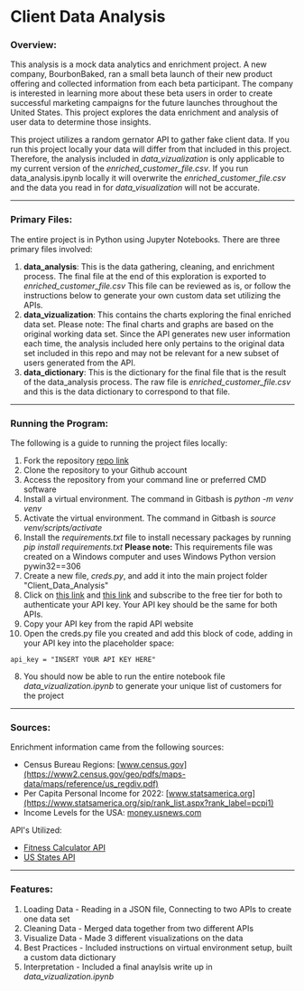 # Client Data Analysis

### Overview:

This analysis is a mock data analytics and enrichment project. A new company, BourbonBaked, ran a small beta launch of their new product offering and collected information from each beta participant. The company is interested in learning more about these beta users in order to create successful marketing campaigns for the future launches throughout the United States. This project explores the data enrichment and analysis of user data to determine those insights. 

This project utilizes a random gernator API to gather fake client data. If you run this project locally your data will differ from that included in this project. Therefore, the analysis included in *data_vizualization* is only applicable to my current version of the *enriched_customer_file.csv*. If you run data_analysis.ipynb locally it will overwrite the *enriched_customer_file.csv* and the data you read in for *data_visualization* will not be accurate. 

---

### Primary Files:

The entire project is in Python using Jupyter Notebooks. There are three primary files involved: 

1. **data_analysis**: This is the data gathering, cleaning, and enrichment process. The final file at the end of this exploration is exported to *enriched_customer_file.csv* This file can be reviewed as is, or follow the instructions below to generate your own custom data set utilizing the APIs. 
2. **data_vizualization**: This contains the charts exploring the final enriched data set. Please note: The final charts and graphs are based on the original working data set. Since the API generates new user information each time, the analysis included here only pertains to the original data set included in this repo and may not be relevant for a new subset of users generated from the API. 
3. **data_dictionary**: This is the dictionary for the final file that is the result of the data_analysis process. The raw file is *enriched_customer_file.csv* and this is the data dictionary to correspond to that file.

---

### Running the Program:

The following is a guide to running the project files locally:

1. Fork the repository [repo link](https://github.com/jsmither10/client_data_analysis.git)  
2. Clone the repository to your Github account
3. Access the repository from your command line or preferred CMD software
4. Install a virtual environment. The command in Gitbash is *python -m venv venv*
5. Activate the virtual environment. The command in Gitbash is *source venv/scripts/activate*
3. Install the *requirements.txt* file to install necessary packages by running *pip install requirements.txt* **Please note:** This requirements file was created on a Windows computer and uses Windows Python version pywin32==306
4. Create a new file, *creds.py*, and add it into the main project folder "Client_Data_Analysis"
5. Click on [this link](https://rapidapi.com/malaaddincelik/api/fitness-calculator/) and [this link](https://rapidapi.com/aptitudeapps/api/us-states) and subscribe to the free tier for both to authenticate your API key. Your API key should be the same for both APIs. 
6. Copy your API key from the rapid API website
7. Open the creds.py file you created and add this block of code, adding in your API key into the placeholder space: 
```
api_key = "INSERT YOUR API KEY HERE"
```
8. You should now be able to run the entire notebook file *data_vizualization.ipynb* to generate your unique list of customers for the project 

---

### Sources:

Enrichment information came from the following sources:

- Census Bureau Regions: [www.census.gov](https://www2.census.gov/geo/pdfs/maps-data/maps/reference/us_regdiv.pdf)
- Per Capita Personal Income for 2022: [www.statsamerica.org](https://www.statsamerica.org/sip/rank_list.aspx?rank_label=pcpi1)
- Income Levels for the USA: [money.usnews.com](https://money.usnews.com/money/personal-finance/family-finance/articles/where-do-i-fall-in-the-american-economic-class-system)

API's Utilized:

- [Fitness Calculator API](https://rapidapi.com/malaaddincelik/api/fitness-calculator/)
- [US States API](https://rapidapi.com/aptitudeapps/api/us-states)


---

### Features:
1. Loading Data - Reading in a JSON file, Connecting to two APIs to create one data set
2. Cleaning Data - Merged data together from two different APIs
3. Visualize Data - Made 3 different visualizations on the data 
4. Best Practices - Included instructions on virtual environment setup, built a custom data dictionary 
5. Interpretation - Included a final anaylsis write up in *data_vizualization.ipynb*

